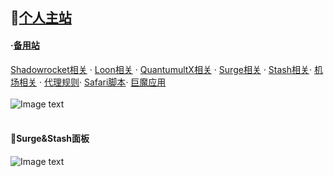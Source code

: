 ## 🔔[个人主站](https://yfamily.vercel.app)    
#### ·[备用站](https://yfamily.netlify.app)   
  
[Shadowrocket相关](https://yfamily.vercel.app/shadowrocket.html) · [Loon相关](https://yfamily.vercel.app/loon.html) · [QuantumultX相关](https://yfamily.vercel.app/quantumultx.html) · [Surge相关](https://yfamily.vercel.app/surge.html) · [Stash相关](https://yfamily.vercel.app/stash.html)· [机场相关](https://yfamily.vercel.app/airport.html) · [代理规则](https://yfamilyvercel.app/rule.html)· [Safari脚本](https://yfamily.vercel.app/script.html)· [巨魔应用](https://yfamily.vercel.app/troll.html)  
<br>
![Image text](https://github.com/deezertidal/shadowrocket-rules/blob/main/IMG/shot1.png)  
<br>  
#### 🔔Surge&Stash面板
![Image text](https://raw.githubusercontent.com/deezertidal/Surge_Module/master/files/panel.png)  
